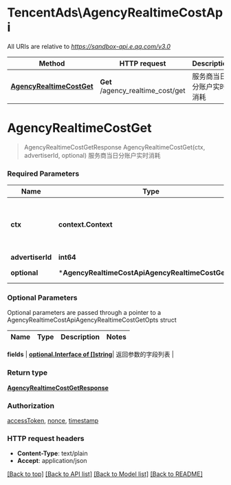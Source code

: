 # TencentAds\AgencyRealtimeCostApi

All URIs are relative to *https://sandbox-api.e.qq.com/v3.0*

Method | HTTP request | Description
------------- | ------------- | -------------
[**AgencyRealtimeCostGet**](AgencyRealtimeCostApi.md#AgencyRealtimeCostGet) | **Get** /agency_realtime_cost/get | 服务商当日分账户实时消耗


# **AgencyRealtimeCostGet**
> AgencyRealtimeCostGetResponse AgencyRealtimeCostGet(ctx, advertiserId, optional)
服务商当日分账户实时消耗

### Required Parameters

Name | Type | Description  | Notes
------------- | ------------- | ------------- | -------------
 **ctx** | **context.Context** | context for authentication, logging, cancellation, deadlines, tracing, etc.
  **advertiserId** | **int64**|  | 
 **optional** | ***AgencyRealtimeCostApiAgencyRealtimeCostGetOpts** | optional parameters | nil if no parameters

### Optional Parameters
Optional parameters are passed through a pointer to a AgencyRealtimeCostApiAgencyRealtimeCostGetOpts struct

Name | Type | Description  | Notes
------------- | ------------- | ------------- | -------------

 **fields** | [**optional.Interface of []string**](string.md)| 返回参数的字段列表 | 

### Return type

[**AgencyRealtimeCostGetResponse**](AgencyRealtimeCostGetResponse.md)

### Authorization

[accessToken](../README.md#accessToken), [nonce](../README.md#nonce), [timestamp](../README.md#timestamp)

### HTTP request headers

 - **Content-Type**: text/plain
 - **Accept**: application/json

[[Back to top]](#) [[Back to API list]](../README.md#documentation-for-api-endpoints) [[Back to Model list]](../README.md#documentation-for-models) [[Back to README]](../README.md)

